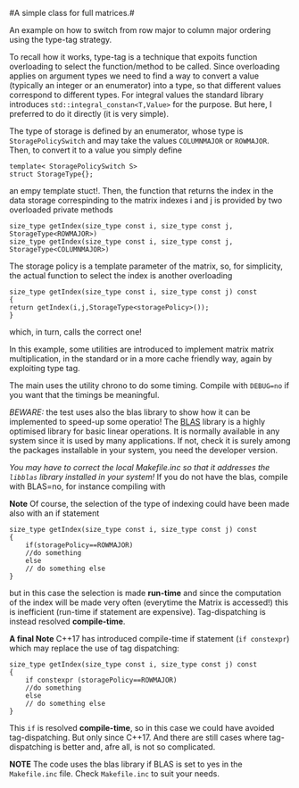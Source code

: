 
#A simple class for full matrices.#

An example on how to switch from row major to column major ordering using the
type-tag strategy. 

To recall how it works, type-tag is a technique that expoits function
overloading to select the function/method to be called. Since
overloading applies on argument types we need to find a way to convert
a value (typically an integer or an enumerator) into a type, so that
different values correspond to different types. For integral values
the standard library introduces `std::integral_constan<T,Value>` for
the purpose. But here, I preferred to do it directly (it is very
simple).

The type of storage is defined by an enumerator, whose type is
`StoragePolicySwitch` and may take the values `COLUMNMAJOR` or `ROWMAJOR`. Then, to convert it to a value you simply define


    template< StoragePolicySwitch S>
    struct StorageType{};

an empy template stuct!.
Then, the function that returns the index in the data storage correspinding to the matrix indexes i and j is provided by two overloaded private methods

    
    size_type getIndex(size_type const i, size_type const j, StorageType<ROWMAJOR>)
    size_type getIndex(size_type const i, size_type const j, StorageType<COLUMNMAJOR>)

The storage policy is a template parameter of the matrix, so, for simplicity, 
the actual function to select the index is another overloading

    size_type getIndex(size_type const i, size_type const j) const
    {
    return getIndex(i,j,StorageType<storagePolicy>());
    }

which, in turn, calls the correct one!

In this example, some utilities are introduced to implement matrix matrix multiplication, in the standard or in a more cache friendly way, again by exploiting 
type tag.

The main uses the utility chrono to do some timing. Compile with `DEBUG=no` if you want that the timings be meaningful.

*BEWARE:* the test uses also the blas library to show how it can be
implemented to speed-up some operatio!  The
[BLAS](https://en.wikipedia.org/wiki/Basic_Linear_Algebra_Subprograms)
library is a highly optimised library for basic linear operations.  It
is normally available in any system since it is used by many
applications. If not, check it is surely among the packages
installable in your system, you need the developer version.

*You may have to correct the local Makefile.inc so that it addresses
the `libblas` library installed in your system!* If you do not have the
blas, compile with BLAS=no, for instance compiling with

**Note** Of course, the selection of the type of indexing could have been made also with an if statement


    size_type getIndex(size_type const i, size_type const j) const
    {
        if(storagePolicy==ROWMAJOR)
        //do something
        else
        // do something else
    }


but in this case the selection is made **run-time** and since the computation of the index will be made very often (everytime the Matrix is accessed!) this is 
inefficient (run-time if statement are expensive). Tag-dispatching is instead resolved **compile-time**.

**A final Note** C++17 has introduced compile-time if statement (`if constexpr`) which may replace the use of tag dispatching:

    
    size_type getIndex(size_type const i, size_type const j) const
    {
        if constexpr (storagePolicy==ROWMAJOR)
        //do something
        else
        // do something else
    }

This `if` is resolved **compile-time**, so in this case we could have avoided tag-dispatching. But only since C++17. And there are still cases where tag-dispatching is better and, afre all, is not so complicated.

**NOTE** The code uses the blas library if BLAS is set to yes in the `Makefile.inc` file. Check `Makefile.inc` to suit your needs.



